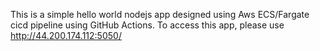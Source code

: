 This is a simple hello world nodejs app designed using Aws ECS/Fargate cicd pipeline using GitHub Actions. To access this app, please use http://44.200.174.112:5050/
